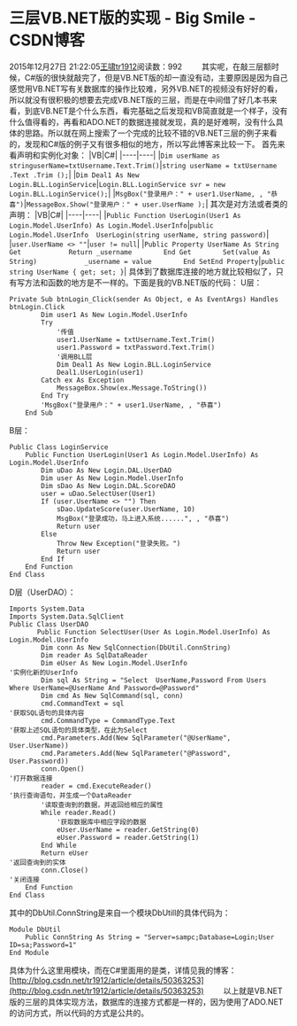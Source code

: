 # 三层VB.NET版的实现 - Big Smile - CSDN博客
2015年12月27日 21:22:05[王啸tr1912](https://me.csdn.net/tr1912)阅读数：992
        其实呢，在敲三层额时候，C#版的很快就敲完了，但是VB.NET版的却一直没有动，主要原因是因为自己感觉用VB.NET写有关数据库的操作比较难，另外VB.NET的视频没有好好的看，所以就没有很积极的想要去完成VB.NET版的三层，而是在中间借了好几本书来看，到底VB.NET是个什么东西，看完基础之后发现和VB简直就是一个样子，没有什么值得看的，再看和ADO.NET的数据连接就发现，真的是好难啊，没有什么具体的思路。所以就在网上搜索了一个完成的比较不错的VB.NET三层的例子来看的，发现和C#版的例子又有很多相似的地方，所以写此博客来比较一下。
首先来看声明和实例化对象：
|VB|C#|
|----|----|
|```Dim userName as stringuserName=txtUsername.Text.Trim()```|`string userName = txtUsername .Text .Trim ();`|
|`Dim Deal1 As New Login.BLL.LoginService`|`Login.BLL.LoginService svr = new Login.BLL.LoginService();`|
|`MsgBox("登录用户：" + user1.UserName, , "恭喜")`|`MessageBox.Show("登录用户：" + user.UserName );`|
其次是对方法或者类的声明：
|VB|C#|
|----|----|
|`Public Function UserLogin(User1 As Login.Model.UserInfo) As Login.Model.UserInfo`|`public Login.Model.UserInfo  UserLogin(string userName, string password)`|
|`user.UserName <> ""`|`user != null`|
|```Public Property UserName As String        Get            Return _username        End Get        Set(value As String)            _username = value        End SetEnd Property```|`public string UserName { get; set; }`|
具体到了数据库连接的地方就比较相似了，只有写方法和函数的地方是不一样的。下面是我的VB.NET版的代码：
U层：
```
Private Sub btnLogin_Click(sender As Object, e As EventArgs) Handles btnLogin.Click
        Dim user1 As New Login.Model.UserInfo
        Try
            '传值
            user1.UserName = txtUsername.Text.Trim()
            user1.Password = txtPassword.Text.Trim()
            '调用BLL层
            Dim Deal1 As New Login.BLL.LoginService
            Deal1.UserLogin(user1)
        Catch ex As Exception
            MessageBox.Show(ex.Message.ToString())
        End Try
        'MsgBox("登录用户：" + user1.UserName, , "恭喜")
    End Sub
```
B层：
```
Public Class LoginService
    Public Function UserLogin(User1 As Login.Model.UserInfo) As Login.Model.UserInfo
        Dim uDao As New Login.DAL.UserDAO
        Dim user As New Login.Model.UserInfo
        Dim sDao As New Login.DAL.ScoreDAO
        user = uDao.SelectUser(User1)
        If (user.UserName <> "") Then
            sDao.UpdateScore(user.UserName, 10)
            MsgBox("登录成功，马上进入系统......", , "恭喜")
            Return user
        Else
            Throw New Exception("登录失败。")
            Return user
        End If
    End Function
End Class
```
D层（UserDAO）：
```
Imports System.Data
Imports System.Data.SqlClient
Public Class UserDAO
       Public Function SelectUser(User As Login.Model.UserInfo) As Login.Model.UserInfo
        Dim conn As New SqlConnection(DbUtil.ConnString)
        Dim reader As SqlDataReader
        Dim eUser As New Login.Model.UserInfo                                                              '实例化新的UserInfo
        Dim sql As String = "Select  UserName,Password From Users Where UserName=@UserName And Password=@Password"
        Dim cmd As New SqlCommand(sql, conn)
        cmd.CommandText = sql                                                                           '获取SQL语句的具体内容
        cmd.CommandType = CommandType.Text                                                '获取上述SQL语句的具体类型，在此为Select
        cmd.Parameters.Add(New SqlParameter("@UserName", User.UserName))
        cmd.Parameters.Add(New SqlParameter("@Password", User.Password))
        conn.Open()                                                                                               '打开数据连接
        reader = cmd.ExecuteReader()                                                                    '执行查询语句，并生成一个DataReader
        '读取查询到的数据，并返回给相应的属性
        While reader.Read()
            '获取数据库中相应字段的数据
            eUser.UserName = reader.GetString(0)
            eUser.Password = reader.GetString(1)
        End While
        Return eUser                                                                                               '返回查询到的实体
        conn.Close()                                                                                                '关闭连接
    End Function
End Class
```
其中的DbUtil.ConnString是来自一个模块DbUtill的具体代码为：
```
Module DbUtil
    Public ConnString As String = "Server=sampc;Database=Login;User ID=sa;Password=1"
End Module
```
具体为什么这里用模块，而在C#里面用的是类，详情见我的博客：[http://blog.csdn.net/tr1912/article/details/50363253](http://blog.csdn.net/tr1912/article/details/50363253)
        以上就是VB.NET版的三层的具体实现方法，数据库的连接方式都是一样的，因为使用了ADO.NET的访问方式，所以代码的方式是公共的。
